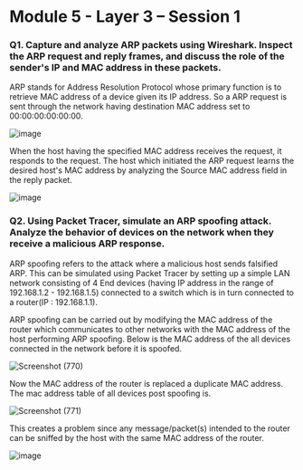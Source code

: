 # Module 5 - Layer 3 – Session 1
### Q1. Capture and analyze ARP packets using Wireshark. Inspect the ARP request and reply frames, and discuss the role of the sender's IP and MAC address in these packets.

ARP stands for Address Resolution Protocol whose primary function is to retrieve MAC address of a device given its IP address. So a ARP request is sent through the network having destination MAC address set to 00:00:00:00:00:00.

![image](https://github.com/user-attachments/assets/004b6977-0b58-4e33-b88a-6f573adcb887)

When the host having the specified MAC address receives the request, it responds to the request. The host which initiated the ARP request learns the desired host's MAC address by analyzing the Source MAC address field in the reply packet.

![image](https://github.com/user-attachments/assets/f928082e-71df-4eeb-aa72-8ba2f40a809a)

### Q2. Using Packet Tracer, simulate an ARP spoofing attack. Analyze the behavior of devices on the network when they receive a malicious ARP response.

ARP spoofing refers to the attack where a malicious host sends falsified ARP. This can be simulated using Packet Tracer by setting up a simple LAN network consisting of 4 End devices (having IP address in the range of 192.168.1.2 - 192.168.1.5) connected to a switch which is in turn connected to a router(IP : 192.168.1.1). 

ARP spoofing can be carried out by modifying the MAC address of the router which communicates to other networks with the MAC address of the host performing ARP spoofing. Below is the MAC address of the all devices connected in the network before it is spoofed.

![Screenshot (770)](https://github.com/user-attachments/assets/9794e825-c409-442d-b384-dc63b7bc0d4f)

Now the MAC address of the router is replaced a duplicate MAC address. The mac address table of all devices post spoofing is.

![Screenshot (771)](https://github.com/user-attachments/assets/4bea71a5-c234-42b5-8a07-12f3af6a83ed)

This creates a problem since any message/packet(s) intended to the router can be sniffed by the host with the same MAC address of the router.

![image](https://github.com/user-attachments/assets/f93b50a4-e123-41da-b352-9f2e90e867ee)
